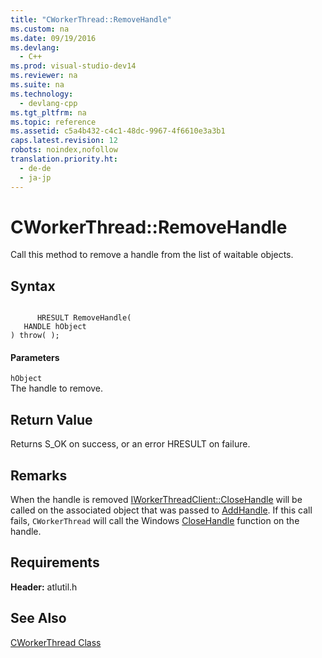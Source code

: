 ```yaml
---
title: "CWorkerThread::RemoveHandle"
ms.custom: na
ms.date: 09/19/2016
ms.devlang: 
  - C++
ms.prod: visual-studio-dev14
ms.reviewer: na
ms.suite: na
ms.technology: 
  - devlang-cpp
ms.tgt_pltfrm: na
ms.topic: reference
ms.assetid: c5a4b432-c4c1-48dc-9967-4f6610e3a3b1
caps.latest.revision: 12
robots: noindex,nofollow
translation.priority.ht: 
  - de-de
  - ja-jp
---
```

# CWorkerThread::RemoveHandle
Call this method to remove a handle from the list of waitable objects.  
  
## Syntax  
  
```  
  
      HRESULT RemoveHandle(  
   HANDLE hObject   
) throw( );  
```  
  
#### Parameters  
 `hObject`  
 The handle to remove.  
  
## Return Value  
 Returns S_OK on success, or an error HRESULT on failure.  
  
## Remarks  
 When the handle is removed [IWorkerThreadClient::CloseHandle](../vs140/IWorkerThreadClient--CloseHandle.md) will be called on the associated object that was passed to [AddHandle](../vs140/CWorkerThread--AddHandle.md). If this call fails, `CWorkerThread` will call the Windows [CloseHandle](http://msdn.microsoft.com/library/windows/desktop/ms724211) function on the handle.  
  
## Requirements  
 **Header:** atlutil.h  
  
## See Also  
 [CWorkerThread Class](../vs140/CWorkerThread-Class.md)